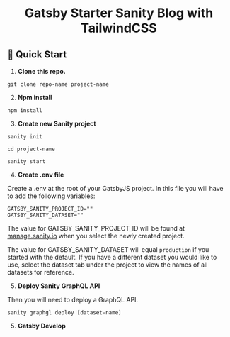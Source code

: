 <h1 align="center">
  Gatsby Starter Sanity Blog with TailwindCSS
</h1>

## 🚀 Quick Start

1.  **Clone this repo.**

`git clone repo-name project-name`

2.  **Npm install**

`npm install`

3.  **Create new Sanity project**

`sanity init`

`cd project-name`

`sanity start`

4. **Create .env file**

Create a .env at the root of your GatsbyJS project. 
In this file you will have to add the following variables:

```
GATSBY_SANITY_PROJECT_ID=""
GATSBY_SANITY_DATASET=""
```

The value for GATSBY_SANITY_PROJECT_ID will be found at [manage.sanity.io](https://manage.sanity.io/) when you select the newly created project.

The value for GATSBY_SANITY_DATASET will equal `production` if you started with the default. If you have a different dataset you would like to use, select the dataset tab under the project to view the names of all datasets for reference.

5.  **Deploy Sanity GraphQL API**

Then you will need to deploy a GraphQL API.

`sanity graphgl deploy [dataset-name]`

5.  **Gatsby Develop**
